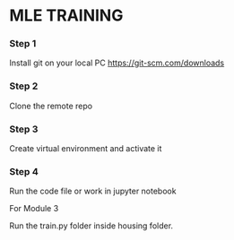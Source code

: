 <h1> MLE TRAINING </h1>

<h3> Step 1 </h3>

Install git on your local PC <a>https://git-scm.com/downloads</a>

<h3>Step 2</h3>

Clone the remote repo <br>

<h3>Step 3</h3>
Create virtual environment and activate it

<h3>Step 4</h3>

Run the code file or work in jupyter notebook

For Module 3

Run the train.py folder inside housing folder.